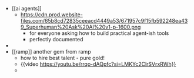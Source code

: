 - [[ai agents]]
	- https://cdn.prod.website-files.com/65b8cd72835ceeacd4449a53/671957c9f15fb592248ea439_Superhuman%20Ask%20AI%20v1-p-1600.png
		- for everyone asking how to build practical agent-ish tools
		- perfectly documented
-
- [[ramp]] another gem from ramp
	- how to hire best talent - pure gold!
	- {{video https://youtu.be/rrqo-dAQpfc?si=LMKYc2ClrSVrxRWh}}
	-